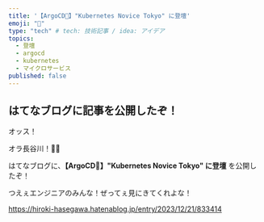 ```yaml
---
title: '【ArgoCD🐙】"Kubernetes Novice Tokyo" に登壇'
emoji: "🐙"
type: "tech" # tech: 技術記事 / idea: アイデア
topics:
  - 登壇
  - argocd
  - kubernetes
  - マイクロサービス
published: false
---
```


## はてなブログに記事を公開したぞ！

オッス！

オラ長谷川！✋🏻

はてなブログに、**【ArgoCD🐙】"Kubernetes Novice Tokyo" に登壇** を公開したぞ！

つえぇエンジニアのみんな！ぜってぇ見にきてくれよな！

https://hiroki-hasegawa.hatenablog.jp/entry/2023/12/21/833414
